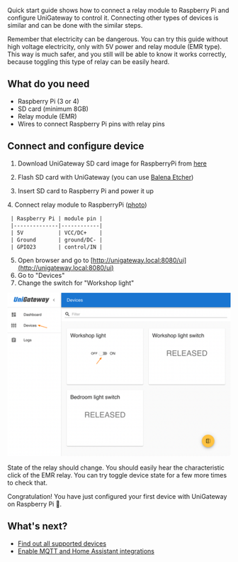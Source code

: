 
Quick start guide shows how to connect a relay module to Raspberry Pi and configure UniGateway to control it. Connecting other types of devices is similar and can be done with the similar steps.  

Remember that electricity can be dangerous. You can try this guide without high voltage electricity, only with 5V power and relay module (EMR type).
This way is much safer, and you still will be able to know it works correctly, because toggling this type of relay can be easily heard. 

## What do you need
- Raspberry Pi (3 or 4)
- SD card (minimum 8GB)
- Relay module (EMR)
- Wires to connect Raspberry Pi pins with relay pins



## Connect and configure device

[//]: # (TODO Test whole procedure when ready)
[//]: # (TODO correct link)
1. Download UniGateway SD card image for RaspberryPi from [here](https://github.com/unigateway/unigateway/releases/latest/download/UniGateway_SDCardImage_RaspberryPi.img.xz)

2. Flash SD card with UniGateway (you can use [Balena Etcher](https://www.balena.io/etcher/))

3. Insert SD card to Raspberry Pi and power it up

    [//]: # (TODO add image of connected Raspberry Pi)

[//]: # (TODO add photo and correct link) 
4. Connect relay module to RaspberryPi ([photo](images/relay-connected-to-raspberrypi.jpg))

     | Raspberry Pi | module pin |
     |--------------|------------|
     | 5V           | VCC/DC+    |
     | Ground       | ground/DC- |
     | GPIO23       | control/IN |

5. Open browser and go to [http://unigateway.local:8080/ui](http://unigateway.local:8080/ui)
6. Go to "Devices"
7. Change the switch for "Workshop light"

![UniGateway devices UI](images/unigateway-quick-start-ui.png)

State of the relay should change. You should easily hear the characteristic click of the EMR relay. You can try toggle device state for a few more
times to check that.


Congratulation! You have just configured your first device with UniGateway on Raspberry Pi 🎉.

## What's next?

- [Find out all supported devices](supported-devices.md)
- [Enable MQTT and Home Assistant integrations](integration.md)

  
